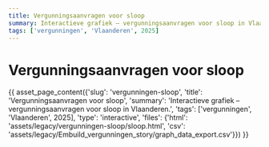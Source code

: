 ```yaml
---
title: Vergunningsaanvragen voor sloop
summary: Interactieve grafiek – vergunningsaanvragen voor sloop in Vlaanderen.
tags: ['vergunningen', 'Vlaanderen', 2025]
---
```

# Vergunningsaanvragen voor sloop

{{ asset_page_content({'slug': 'vergunningen-sloop', 'title': 'Vergunningsaanvragen voor sloop', 'summary': 'Interactieve grafiek – vergunningsaanvragen voor sloop in Vlaanderen.', 'tags': ['vergunningen', 'Vlaanderen', 2025], 'type': 'interactive', 'files': {'html': 'assets/legacy/vergunningen-sloop/sloop.html', 'csv': 'assets/legacy/Embuild_vergunningen_story/graph_data_export.csv'}}) }}

